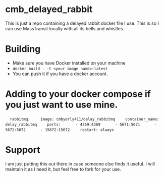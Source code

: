 # cmb_delayed_rabbit
This is just a repo containing a delayed rabbit docker file I use.
This is so I can use MassTransit locally with all its bells and whistles.

# Building
- Make sure you have Docker installed on your machine
- `docker build . -t <your image name>:latest`
- You can push it if you have a docker account.

# Adding to your docker compose if you just want to use mine.
`  rabbitmq:`
`    image: cmbyerly411/delay_rabbitmq`
`    container_name: delay_rabbitmq`
`    ports:`
`      - 4369:4369`
`      - 5671:5671`
`      - 5672:5672`
`      - 15672:15672`
`    restart: always`

# Support
I am just putting this out there in case someone else finds it useful.
I will maintain it as I need it, but feel free to fork for your use.
